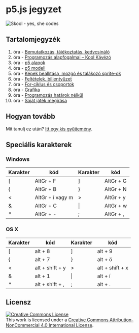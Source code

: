 # p5.js jegyzet

![Skool - yes, she codes](http://endreymarcell.hu/p5v4/skool-logo.png)  





## Tartalomjegyzék
1. óra - [Bemutatkozás, tájékoztatás, kedvcsináló](01-bemutatkozas/README.md)
2. óra - [Programozás alapfogalmai – Kool Kávézó](02-programozas-alapok/README.md)
3. óra - [p5 alapok](03-p5-alapok/README.md)
4. óra - [p5 modell](04-p5-modell/README.md)
5. óra - [Képek beállítása, mozgó és talákozó sprite-ok](05-kepek-es-mozgas/README.md)
6. óra - [Feltételek, billentyűzet](06-feltetelek/README.md)
7. óra - [For-ciklus és csoportok](07-ciklusok-es-csoportok/README.md)
8. óra - [Grafika](08-grafika/README.md)
9. óra - [Programozás határok nélkül](09-elagazo/README.md)
10. óra - [Saját játék megírása](10-sajat-jatek/README.md)

## Hogyan tovább
Mit tanulj ez után? [Itt egy kis gyűjtemény](etc/utravalo.md).  

## Speciális karakterek
### Windows
| Karakter | kód              | Karakter | kód            |
|----------|------------------|----------|----------------|
| [        | AltGr + F        | ]        | AltGr + G      |
| {        | AltGr + B        | }        | AltGr + N      |
| <        | AltGr + í vagy m | >        | AltGr + y      |
| &        | AltGr + C        | \|       | AltGr + w      |
| *        | AltGr + -        | ;        | AltGr + ,      |

### OS X
| Karakter | kód             | Karakter | kód             |
|----------|-----------------|----------|-----------------|
| [        | alt + 8         | ]        | alt + 9         |
| {        | alt + 7         | }        | alt + ö         |
| <        | alt + shift + y | >        | alt + shift + x |
| &        | alt + 1         | \|       | alt + í         |
| *        | alt + shift + , | ;        | alt + .         |

## Licensz
<a rel="license" href="http://creativecommons.org/licenses/by-nc/4.0/"><img alt="Creative Commons License" style="border-width:0" src="https://i.creativecommons.org/l/by-nc/4.0/88x31.png" /></a><br />This work is licensed under a <a rel="license" href="http://creativecommons.org/licenses/by-nc/4.0/">Creative Commons Attribution-NonCommercial 4.0 International License</a>.
